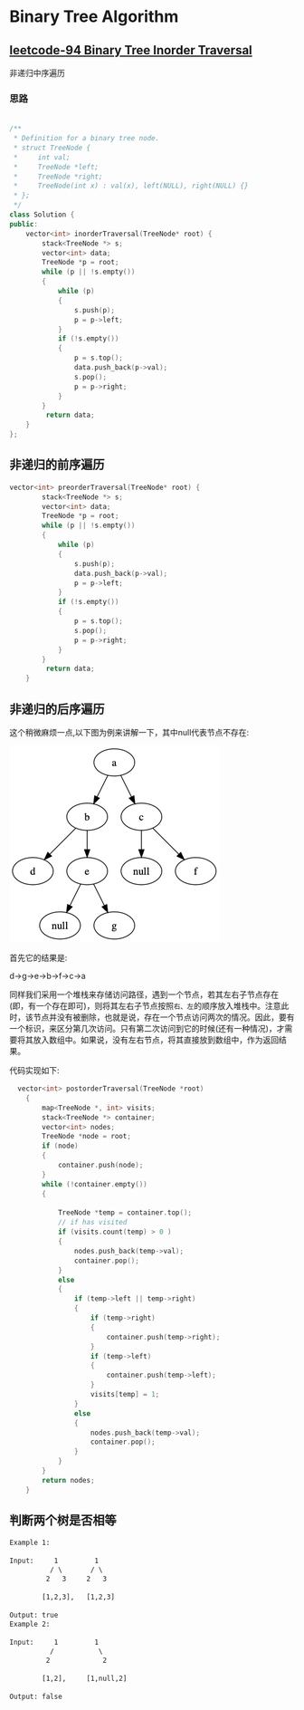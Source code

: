 # Binary Tree Algorithm


## [leetcode-94 Binary Tree Inorder Traversal](https://leetcode.com/problems/binary-tree-inorder-traversal/)

非递归中序遍历


### 思路

```c++

/**
 * Definition for a binary tree node.
 * struct TreeNode {
 *     int val;
 *     TreeNode *left;
 *     TreeNode *right;
 *     TreeNode(int x) : val(x), left(NULL), right(NULL) {}
 * };
 */
class Solution {
public:
    vector<int> inorderTraversal(TreeNode* root) {
        stack<TreeNode *> s;
        vector<int> data;
        TreeNode *p = root;
        while (p || !s.empty())
        {
            while (p)
            {
                s.push(p);
                p = p->left;
            }
            if (!s.empty())
            {
                p = s.top();
                data.push_back(p->val);
                s.pop();
                p = p->right;
            }
        }
         return data;
    }
};

```


## 非递归的前序遍历 

```c++
vector<int> preorderTraversal(TreeNode* root) {
        stack<TreeNode *> s;
        vector<int> data;
        TreeNode *p = root;
        while (p || !s.empty())
        {
            while (p)
            {
                s.push(p);
                data.push_back(p->val);
                p = p->left;
            }
            if (!s.empty())
            {
                p = s.top();
                s.pop();
                p = p->right;
            }
        }
         return data;
    }

```

## 非递归的后序遍历

这个稍微麻烦一点,以下图为例来讲解一下，其中null代表节点不存在:

![binary_order](../asserts/bianry_tree/binary_order.png)


首先它的结果是: 

d->g->e->b->f->c->a

同样我们采用一个堆栈来存储访问路径，遇到一个节点，若其左右子节点存在(即，有一个存在即可)，则将其左右子节点按照`右、左`的顺序放入堆栈中。注意此时，该节点并没有被删除，也就是说，存在一个节点访问两次的情况。因此，要有一个标识，来区分第几次访问。只有第二次访问到它的时候(还有一种情况)，才需要将其放入数组中。如果说，没有左右节点，将其直接放到数组中，作为返回结果。

代码实现如下:

```c++
  vector<int> postorderTraversal(TreeNode *root)
    {
        map<TreeNode *, int> visits;
        stack<TreeNode *> container;
        vector<int> nodes;
        TreeNode *node = root;
        if (node)
        {
            container.push(node);
        }
        while (!container.empty())
        {

            TreeNode *temp = container.top();
            // if has visited
            if (visits.count(temp) > 0 )
            {
                nodes.push_back(temp->val);
                container.pop();
            }
            else
            {
                if (temp->left || temp->right)
                {
                    if (temp->right)
                    {
                        container.push(temp->right);
                    }
                    if (temp->left)
                    {
                        container.push(temp->left);
                    }
                    visits[temp] = 1;
                }
                else
                {
                    nodes.push_back(temp->val);
                    container.pop();
                }
            }
        }
        return nodes;
    }

```
## 判断两个树是否相等

```
Example 1:

Input:     1         1
          / \       / \
         2   3     2   3

        [1,2,3],   [1,2,3]

Output: true
Example 2:

Input:     1         1
          /           \
         2             2

        [1,2],     [1,null,2]

Output: false

```


